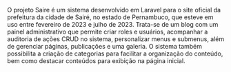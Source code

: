 O projeto Saire é um sistema desenvolvido em Laravel para o site oficial da prefeitura da cidade de Sairé, no estado de Pernambuco, que esteve em uso entre fevereiro de 2023 e julho de 2023. Trata-se de um blog com um painel administrativo que permite criar roles e usuários, acompanhar a auditoria de ações CRUD no sistema, personalizar menus e submenus, além de gerenciar páginas, publicações e uma galeria. O sistema também possibilita a criação de categorias para facilitar a organização do conteúdo, bem como destacar conteúdos para exibição na página inicial.


